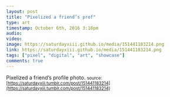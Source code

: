 ```yaml
---
layout: post
title: "Pixelized a friend’s prof"
type: art
timestamp: October 6th, 2016 3:18pm
audio: 
video: 
image: https://saturdayxiii.github.io/media/151441183214.png
link: https://saturdayxiii.github.io/media/151441183214.png
tags: ["pixel", "digital", "art", "showcase"]
comments: true
---
```

Pixelized a friend’s profile photo.
<small>source: [https://saturdayxiii.tumblr.com/post/151441183214](https://saturdayxiii.tumblr.com/post/151441183214)</small>